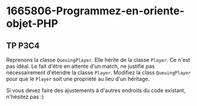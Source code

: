 # 1665806-Programmez-en-oriente-objet-PHP

## TP P3C4

Reprenons la classe `QueuingPlayer`. Elle hérite de la classe `Player`. Ce n'est pas idéal. Le fait d'être en attente d'un match, ne justifie pas nécessairement d'étendre la classe `Player`. Modifiez la class `QueuingPlayer` pour que le `Player` soit une propriété au lieu d'un héritage.

Si vous devez faire des ajustements à d'autres endroits du code existant, n'hésitez pas :)
